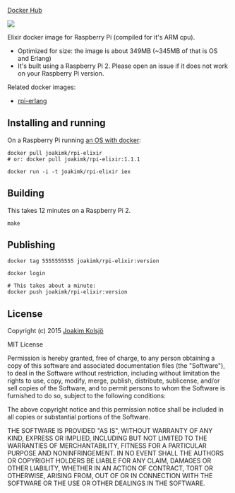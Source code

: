 [Docker Hub](https://hub.docker.com/r/joakimk/rpi-elixir/)

![](https://files.slack.com/files-pri/T03R80QEF-F0DRXNU5P/screen_shot_2015-11-04_at_18.47.27.png)

Elixir docker image for Raspberry Pi (compiled for it's ARM cpu).

* Optimized for size: the image is about 349MB (~345MB of that is OS and Erlang)
* It's built using a Raspberry Pi 2. Please open an issue if it does not work on your Raspberry Pi version.

Related docker images:

* [rpi-erlang](https://github.com/joakimk/rpi-erlang)

## Installing and running

On a Raspberry Pi running [an OS with docker](http://blog.hypriot.com/downloads/):

    docker pull joakimk/rpi-elixir
    # or: docker pull joakimk/rpi-elixir:1.1.1

    docker run -i -t joakimk/rpi-elixir iex

## Building

This takes 12 minutes on a Raspberry Pi 2.

    make

## Publishing

    docker tag 5555555555 joakimk/rpi-elixir:version

    docker login

    # This takes about a minute:
    docker push joakimk/rpi-elixir:version

## License

Copyright (c) 2015 [Joakim Kolsjö](https://twitter.com/joakimk)

MIT License

Permission is hereby granted, free of charge, to any person obtaining
a copy of this software and associated documentation files (the
"Software"), to deal in the Software without restriction, including
without limitation the rights to use, copy, modify, merge, publish,
distribute, sublicense, and/or sell copies of the Software, and to
permit persons to whom the Software is furnished to do so, subject to
the following conditions:

The above copyright notice and this permission notice shall be
included in all copies or substantial portions of the Software.

THE SOFTWARE IS PROVIDED "AS IS", WITHOUT WARRANTY OF ANY KIND,
EXPRESS OR IMPLIED, INCLUDING BUT NOT LIMITED TO THE WARRANTIES OF
MERCHANTABILITY, FITNESS FOR A PARTICULAR PURPOSE AND
NONINFRINGEMENT. IN NO EVENT SHALL THE AUTHORS OR COPYRIGHT HOLDERS BE
LIABLE FOR ANY CLAIM, DAMAGES OR OTHER LIABILITY, WHETHER IN AN ACTION
OF CONTRACT, TORT OR OTHERWISE, ARISING FROM, OUT OF OR IN CONNECTION
WITH THE SOFTWARE OR THE USE OR OTHER DEALINGS IN THE SOFTWARE.
